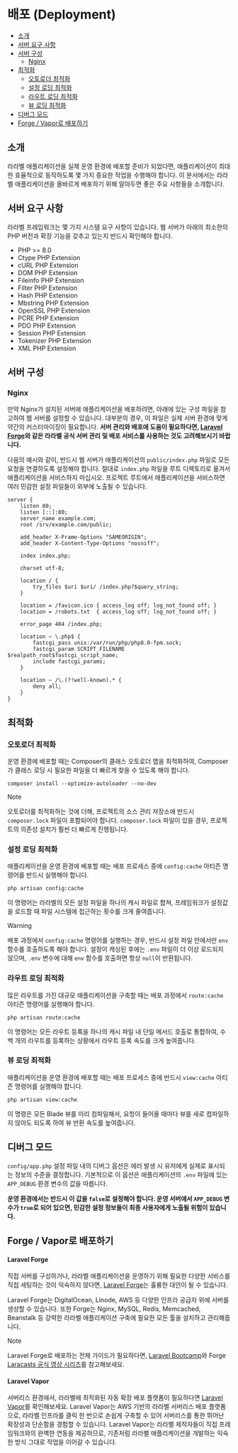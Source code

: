 # 배포 (Deployment)

- [소개](#introduction)
- [서버 요구 사항](#server-requirements)
- [서버 구성](#server-configuration)
    - [Nginx](#nginx)
- [최적화](#optimization)
    - [오토로더 최적화](#autoloader-optimization)
    - [설정 로딩 최적화](#optimizing-configuration-loading)
    - [라우트 로딩 최적화](#optimizing-route-loading)
    - [뷰 로딩 최적화](#optimizing-view-loading)
- [디버그 모드](#debug-mode)
- [Forge / Vapor로 배포하기](#deploying-with-forge-or-vapor)

<a name="introduction"></a>
## 소개

라라벨 애플리케이션을 실제 운영 환경에 배포할 준비가 되었다면, 애플리케이션이 최대한 효율적으로 동작하도록 몇 가지 중요한 작업을 수행해야 합니다. 이 문서에서는 라라벨 애플리케이션을 올바르게 배포하기 위해 알아두면 좋은 주요 사항들을 소개합니다.

<a name="server-requirements"></a>
## 서버 요구 사항

라라벨 프레임워크는 몇 가지 시스템 요구 사항이 있습니다. 웹 서버가 아래의 최소한의 PHP 버전과 확장 기능을 갖추고 있는지 반드시 확인해야 합니다.

<div class="content-list" markdown="1">

- PHP >= 8.0
- Ctype PHP Extension
- cURL PHP Extension
- DOM PHP Extension
- Fileinfo PHP Extension
- Filter PHP Extension
- Hash PHP Extension
- Mbstring PHP Extension
- OpenSSL PHP Extension
- PCRE PHP Extension
- PDO PHP Extension
- Session PHP Extension
- Tokenizer PHP Extension
- XML PHP Extension

</div>

<a name="server-configuration"></a>
## 서버 구성

<a name="nginx"></a>
### Nginx

만약 Nginx가 설치된 서버에 애플리케이션을 배포하려면, 아래에 있는 구성 파일을 참고하여 웹 서버를 설정할 수 있습니다. 대부분의 경우, 이 파일은 실제 서버 환경에 맞게 약간의 커스터마이징이 필요합니다. **서버 관리와 배포에 도움이 필요하다면, [Laravel Forge](https://forge.laravel.com)와 같은 라라벨 공식 서버 관리 및 배포 서비스를 사용하는 것도 고려해보시기 바랍니다.**

다음의 예시와 같이, 반드시 웹 서버가 애플리케이션의 `public/index.php` 파일로 모든 요청을 연결하도록 설정해야 합니다. 절대로 `index.php` 파일을 루트 디렉토리로 옮겨서 애플리케이션을 서비스하지 마십시오. 프로젝트 루트에서 애플리케이션을 서비스하면 여러 민감한 설정 파일들이 외부에 노출될 수 있습니다.

```nginx
server {
    listen 80;
    listen [::]:80;
    server_name example.com;
    root /srv/example.com/public;

    add_header X-Frame-Options "SAMEORIGIN";
    add_header X-Content-Type-Options "nosniff";

    index index.php;

    charset utf-8;

    location / {
        try_files $uri $uri/ /index.php?$query_string;
    }

    location = /favicon.ico { access_log off; log_not_found off; }
    location = /robots.txt  { access_log off; log_not_found off; }

    error_page 404 /index.php;

    location ~ \.php$ {
        fastcgi_pass unix:/var/run/php/php8.0-fpm.sock;
        fastcgi_param SCRIPT_FILENAME $realpath_root$fastcgi_script_name;
        include fastcgi_params;
    }

    location ~ /\.(?!well-known).* {
        deny all;
    }
}
```

<a name="optimization"></a>
## 최적화

<a name="autoloader-optimization"></a>
### 오토로더 최적화

운영 환경에 배포할 때는 Composer의 클래스 오토로더 맵을 최적화하여, Composer가 클래스 로딩 시 필요한 파일을 더 빠르게 찾을 수 있도록 해야 합니다.

```shell
composer install --optimize-autoloader --no-dev
```

> [!NOTE]
> 오토로더를 최적화하는 것에 더해, 프로젝트의 소스 관리 저장소에 반드시 `composer.lock` 파일이 포함되어야 합니다. `composer.lock` 파일이 있을 경우, 프로젝트의 의존성 설치가 훨씬 더 빠르게 진행됩니다.

<a name="optimizing-configuration-loading"></a>
### 설정 로딩 최적화

애플리케이션을 운영 환경에 배포할 때는 배포 프로세스 중에 `config:cache` 아티즌 명령어를 반드시 실행해야 합니다.

```shell
php artisan config:cache
```

이 명령어는 라라벨의 모든 설정 파일을 하나의 캐시 파일로 합쳐, 프레임워크가 설정값을 로드할 때 파일 시스템에 접근하는 횟수를 크게 줄여줍니다.

> [!WARNING]
> 배포 과정에서 `config:cache` 명령어를 실행하는 경우, 반드시 설정 파일 안에서만 `env` 함수를 호출하도록 해야 합니다. 설정이 캐싱된 후에는 `.env` 파일이 더 이상 로드되지 않으며, `.env` 변수에 대해 `env` 함수를 호출하면 항상 `null`이 반환됩니다.

<a name="optimizing-route-loading"></a>
### 라우트 로딩 최적화

많은 라우트를 가진 대규모 애플리케이션을 구축할 때는 배포 과정에서 `route:cache` 아티즌 명령어를 실행해야 합니다.

```shell
php artisan route:cache
```

이 명령어는 모든 라우트 등록을 하나의 캐시 파일 내 단일 메서드 호출로 통합하여, 수백 개의 라우트를 등록하는 상황에서 라우트 등록 속도를 크게 높여줍니다.

<a name="optimizing-view-loading"></a>
### 뷰 로딩 최적화

애플리케이션을 운영 환경에 배포할 때는 배포 프로세스 중에 반드시 `view:cache` 아티즌 명령어를 실행해야 합니다.

```shell
php artisan view:cache
```

이 명령은 모든 Blade 뷰를 미리 컴파일해서, 요청이 들어올 때마다 뷰를 새로 컴파일하지 않아도 되도록 하여 뷰 반환 속도를 높여줍니다.

<a name="debug-mode"></a>
## 디버그 모드

`config/app.php` 설정 파일 내의 디버그 옵션은 에러 발생 시 유저에게 실제로 표시되는 정보의 수준을 결정합니다. 기본적으로 이 옵션은 애플리케이션의 `.env` 파일에 있는 `APP_DEBUG` 환경 변수의 값을 따릅니다.

**운영 환경에서는 반드시 이 값을 `false`로 설정해야 합니다. 운영 서버에서 `APP_DEBUG` 변수가 `true`로 되어 있으면, 민감한 설정 정보들이 최종 사용자에게 노출될 위험이 있습니다.**

<a name="deploying-with-forge-or-vapor"></a>
## Forge / Vapor로 배포하기

<a name="laravel-forge"></a>
#### Laravel Forge

직접 서버를 구성하거나, 라라벨 애플리케이션을 운영하기 위해 필요한 다양한 서비스를 직접 세팅하는 것이 익숙하지 않다면, [Laravel Forge](https://forge.laravel.com)는 훌륭한 대안이 될 수 있습니다.

Laravel Forge는 DigitalOcean, Linode, AWS 등 다양한 인프라 공급자 위에 서버를 생성할 수 있습니다. 또한 Forge는 Nginx, MySQL, Redis, Memcached, Beanstalk 등 강력한 라라벨 애플리케이션 구축에 필요한 모든 툴을 설치하고 관리해줍니다.

> [!NOTE]
> Laravel Forge로 배포하는 전체 가이드가 필요하다면, [Laravel Bootcamp](https://bootcamp.laravel.com/deploying)와 Forge [Laracasts 공식 영상 시리즈](https://laracasts.com/series/learn-laravel-forge-2022-edition)를 참고해보세요.

<a name="laravel-vapor"></a>
#### Laravel Vapor

서버리스 환경에서, 라라벨에 최적화된 자동 확장 배포 플랫폼이 필요하다면 [Laravel Vapor](https://vapor.laravel.com)를 확인해보세요. Laravel Vapor는 AWS 기반의 라라벨 서버리스 배포 플랫폼으로, 라라벨 인프라를 클릭 한 번으로 손쉽게 구축할 수 있어 서버리스를 통한 뛰어난 확장성과 단순함을 경험할 수 있습니다. Laravel Vapor는 라라벨 제작자들이 직접 프레임워크와의 완벽한 연동을 제공하므로, 기존처럼 라라벨 애플리케이션을 개발하는 익숙한 방식 그대로 작업을 이어갈 수 있습니다.
